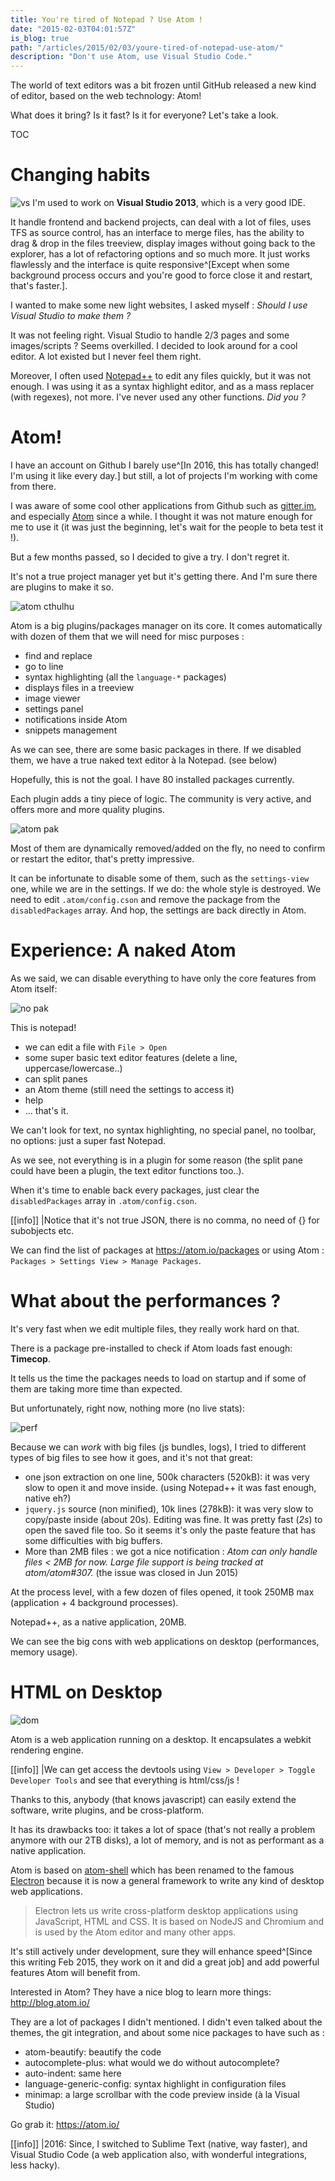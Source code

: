 ```yaml
---
title: You're tired of Notepad ? Use Atom !
date: "2015-02-03T04:01:57Z"
is_blog: true
path: "/articles/2015/02/03/youre-tired-of-notepad-use-atom/"
description: "Don't use Atom, use Visual Studio Code."
---
```


The world of text editors was a bit frozen until GitHub released a new kind of editor, based on the web technology: Atom!

What does it bring? Is it fast? Is it for everyone? Let's take a look.

TOC

# Changing habits

![vs](vs.png) I'm used to work on **Visual Studio 2013**, which is a very good IDE.

It handle frontend and backend projects, can deal with a lot of files, uses TFS as source control, has an interface to merge files, has the ability to drag & drop in the files treeview, display images without going back to the explorer, has a lot of refactoring options and so much more. It just works flawlessly and the interface is quite responsive^[Except when some background process occurs and you're good to force close it and restart, that's faster.].

I wanted to make some new light websites, I asked myself : *Should I use Visual Studio to make them ?*

It was not feeling right. Visual Studio to handle 2/3 pages and some images/scripts ? Seems overkilled. I decided to look around for a cool editor. A lot existed but I never feel them right.

Moreover, I often used [Notepad++](http://notepad-plus-plus.org/) to edit any files quickly, but it was not enough. I was using it as a syntax highlight editor, and as a mass replacer (with regexes), not more. I've never used any other functions. _Did you ?_

# Atom!

I have an account on Github I barely use^[In 2016, this has totally changed! I'm using it like every day.] but still, a lot of projects I'm working with come from there.

I was aware of some cool other applications from Github such as [gitter.im](https://gitter.im/), and especially [Atom](https://atom.io/) since a while. I thought it was not mature enough for me to use it (it was just the beginning, let's wait for the people to beta test it !).

But a few months passed, so I decided to give a try. I don't regret it.

It's not a true project manager yet but it's getting there. And I'm sure there are plugins to make it so.

![atom cthulhu](atom-cthulhu.png)

Atom is a big plugins/packages manager on its core. It comes automatically with dozen of them that we will need for misc purposes :

- find and replace
- go to line
- syntax highlighting (all the `language-*` packages)
- displays files in a treeview
- image viewer
- settings panel
- notifications inside Atom
- snippets management 

As we can see, there are some basic packages in there. If we disabled them, we have a true naked text editor à la Notepad. (see below)

Hopefully, this is not the goal. I have 80 installed packages currently.

Each plugin adds a tiny piece of logic. The community is very active, and offers more and more quality plugins.

![atom pak](atom-pak.png)

Most of them are dynamically removed/added on the fly, no need to confirm or restart the editor, that's pretty impressive.

It can be infortunate to disable some of them, such as the `settings-view` one, while we are in the settings. If we do: the whole style is destroyed. We need to edit `.atom/config.cson` and remove the package from the `disabledPackages` array. And hop, the settings are back directly in Atom. 

# Experience: A naked Atom

As we said, we can disable everything to have only the core features from Atom itself:

![no pak](no-pak.png)

This is notepad!

- we can edit a file with `File > Open`
- some super basic text editor features (delete a line, uppercase/lowercase..)
- can split panes
- an Atom theme (still need the settings to access it)
- help
- ... that's it.

We can't look for text, no syntax highlighting, no special panel, no toolbar, no options: just a super fast Notepad.

As we see, not everything is in a plugin for some reason (the split pane could have been a plugin, the text editor functions too..).

When it's time to enable back every packages, just clear the `disabledPackages` array in `.atom/config.cson`.

[[info]]
|Notice that it's not true JSON, there is no comma, no need of {} for subobjects etc.

We can find the list of packages at <https://atom.io/packages> or using Atom : `Packages > Settings View > Manage Packages`. 

# What about the performances ?

It's very fast when we edit multiple files, they really work hard on that.

There is a package pre-installed to check if Atom loads fast enough: **Timecop**.

It tells us the time the packages needs to load on startup and if some of them are taking more time than expected.

But unfortunately, right now, nothing more (no live stats):

![perf](perf.png)

Because we can *work* with big files (js bundles, logs), I tried to different types of big files to see how it goes, and it's not that great:

- one json extraction on one line, 500k characters (520kB): it was very slow to open it and move inside. (using Notepad++ it was fast enough, native eh?)
- `jquery.js` source (non minified), 10k lines (278kB): it was very slow to copy/paste inside (about 20s). Editing was fine. It was pretty fast (*2s*) to open the saved file too. So it seems it's only the paste feature that has some difficulties with big buffers.
- More than 2MB files : we got a nice notification : *Atom can only handle files < 2MB for now. Large file support is being tracked at atom/atom#307.* (the issue was closed in Jun 2015)

At the process level, with a few dozen of files opened, it took 250MB max (application + 4 background processes).

Notepad++, as a native application, 20MB.

We can see the big cons with web applications on desktop (performances, memory usage).

# HTML on Desktop

![dom](dom.png)

Atom is a web application running on a desktop. It encapsulates a webkit rendering engine.

[[info]]
|We can get access the devtools using `View > Developer > Toggle Developer Tools` and see that everything is html/css/js !

Thanks to this, anybody (that knows javascript) can easily extend the software, write plugins, and be cross-platform.

It has its drawbacks too: it takes a lot of space (that's not really a problem anymore with our 2TB disks), a lot of memory, and is not as performant as a native application.

Atom is based on [atom-shell](https://github.com/atom/atom-shell) which has been renamed to the famous [Electron](https://github.com/electron/electron) because it is now a general framework to write any kind of desktop web applications.

> Electron lets us write cross-platform desktop applications using JavaScript, HTML and CSS. It is based on NodeJS and Chromium and is used by the Atom editor and many other apps.

It's still actively under development, sure they will enhance speed^[Since this writing Feb 2015, they work on it and did a great job] and add powerful features Atom will benefit from.

Interested in Atom? They have a nice blog to learn more things: http://blog.atom.io/

They are a lot of packages I didn't mentioned. I didn't even talked about the themes, the git integration, and about some nice packages to have such as :

- atom-beautify: beautify the code
- autocomplete-plus: what would we do without autocomplete?
- auto-indent: same here
- language-generic-config: syntax highlight in configuration files
- minimap: a large scrollbar with the code preview inside (à la Visual Studio)

Go grab it: https://atom.io/

[[info]]
|2016: Since, I switched to Sublime Text (native, way faster), and Visual Studio Code (a web application also, with wonderful integrations, less hacky).